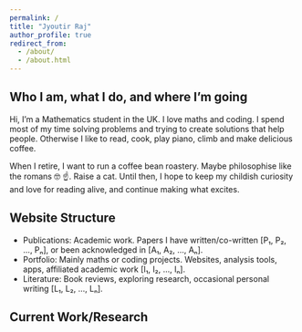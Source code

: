 ```yaml
---
permalink: /
title: "Jyoutir Raj"
author_profile: true
redirect_from: 
  - /about/
  - /about.html
---
```


## Who I am, what I do, and where I’m going

Hi, I’m a Mathematics student in the UK. I love maths and coding. 
I spend most of my time solving problems and trying to create solutions that help people.
Otherwise I like to read, cook, play piano, climb and make delicious coffee. 

When I retire, I want to run a coffee bean roastery. Maybe philosophise like the romans 🤓 ☝️. Raise a cat.
Until then, I hope to keep my childish curiosity and love for reading alive, and continue making what excites.


## Website Structure

- Publications: Academic work. Papers I have written/co-written [P₁, P₂, ..., Pₙ], or been acknowledged in [A₁, A₂, ..., Aₙ].
- Portfolio: Mainly maths or coding projects. Websites, analysis tools, apps, affiliated academic work [I₁, I₂, ..., Iₙ].
- Literature: Book reviews, exploring research, occasional personal writing [L₁, L₂, ..., Lₙ].

## Current Work/Research

